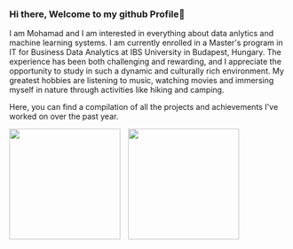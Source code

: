 ### Hi there, Welcome to my github Profile👋

I am Mohamad and I am interested in everything about data anlytics and machine learning systems. I am currently enrolled in a Master's program in IT for Business Data Analytics at IBS University in Budapest, Hungary. The experience has been both challenging and rewarding, and I appreciate the opportunity to study in such a dynamic and culturally rich environment. My greatest hobbies are listening to music, watching movies and immersing myself in nature through activities like hiking and camping.

Here, you can find a compilation of all the projects and achievements I've worked on over the past year.

<!-- ![Anurag's GitHub stats] *** (https://github-readme-stats.vercel.app/api?username=mo-alrz&show_icons=true&theme=transparent) 
![Anurag's GitHub stats](https://github-readme-streak-stats.herokuapp.com/?user=mo-alrz)

![Top Langs]()
<a href="https://github.com/anuraghazra/github-readme-stats">
  <img height=200 align="center" src="https://github-readme-streak-stats.herokuapp.com/?user=mo-alrz" />
</a>
<a href="https://github.com/anuraghazra/convoychat">
  <img height=200 align="center" src="https://github-readme-stats.vercel.app/api/top-langs/?username=mo-alrz&layout=compact" />
</a> -->
<!DOCTYPE html>
<html lang="en">
<head>
    <meta charset="UTF-8">
    <meta name="viewport" content="width=device-width, initial-scale=1.0">
    <style>
        .github-stats-container {
            display: inline-block;
            margin-right: 10px; /* Adjust the margin as needed */
        }
    </style>
    <title>GitHub Stats</title>
</head>
<body>
    <div class="github-stats-container">
        <a href="https://github.com/anuraghazra/github-readme-stats">
            <img height="200" align="center" src="https://github-readme-streak-stats.herokuapp.com/?user=mo-alrz" />
        </a>
    </div>
    <div class="github-stats-container">
        <a href="https://github.com/anuraghazra/convoychat">
            <img height="200" align="center" src="https://github-readme-stats.vercel.app/api/top-langs/?username=mo-alrz&layout=compact" />
        </a>
    </div>
</body>
</html>

